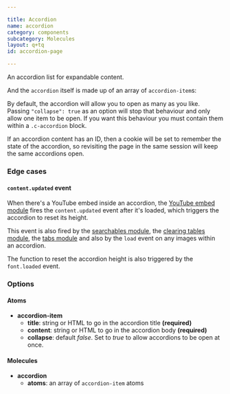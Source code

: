 ```yaml
---

title: Accordion
name: accordion
category: components
subcategory: Molecules
layout: q+tq
id: accordion-page

---
```


<div class="lead"><p>An accordion list for expandable content.</p></div>

<script>
component("accordion-item", {
  "title": "This accordion title",
  "id": "accordion-1a",
  "content": "<p>This accordion content.</p>"
} );
</script>

And the `accordion` itself is made up of an array of `accordion-item`s:

<script>
component("accordion", { "atoms": [
  { "accordion-item": {
    "title": "Mandatory for all applicants",
    "id": "accordion-2a",
    "content": "<h3>Academic transcripts</h3>"+
               "<h4>If you've completed your studies</h4>"+
               "<p>You need to provide copies of your degree certificates and formal transcripts of your academic record. This should include full details of the degrees, classes, grades you've obtained and the modules/units you have taken.</p>"+
               "<p>Documents not in English must be accompanied by a formally certified translation into English.</p>"+
               "<h4>If you've not yet finished your studies</h4>"+
               "<p>If you're still registered for your current course, or your undergraduate or postgraduate results are still pending, please provide an interim transcript of your results to date.</p>"+
               "<p>Any offer you're made will be conditional and subject to completion of the course concerned at a specified level.</p>"+
               "<h3>Academic references</h3>"+
               "<ul>"+
               "<li>For <strong>taught Masters courses</strong> (MSc, MA, PG Dip, PG Cert and MRes) you need to provide one reference.</li>"+
               "<li>For <strong>research degrees</strong> (PhD, MPhil and MA/MSc by research) you need to provide two references.</li>"+
               "</ul>"+
               "<p>This is an important part of the selection process, so it's in your interest to make sure that your referees are both appropriate and informative. You should provide an academic reference if you have graduated within the last five years. Your referees will be contacted automatically by email and asked to provide a reference for you.</p>"+
               "<p>If you do not provide an email address for a referee you must ask them to send us references directly and provide them with a copy of our <a title=\"Guidance for Academic references (opens in a new window)\" href=\"/media/study/documents/postgraduate/Guidance for references.pdf\">Guidance for academic references (PDF, 36kb)</a>.</p>"
  } },
  { "accordion-item": {
    "title": "Course-specific requirements",
    "id": "accordion-2b",
    "content": "<h3>Written work</h3>"+
               "<p>Some courses require a sample of your written work to further demonstrate your suitability. If you're required to submit written work, the details of what is required will be in the application form. To help you prepare see <a href=\"/study/postgraduate/apply/supporting-documents/written-work/\">courses with written work requirements</a>.</p>"+
               "<h3>Personal statement</h3>"+
               "<p>A personal statement can be included as part of your application. For some courses it forms a part of the assessment process. Details of what to include in your personal statement will be provided during the application process. To help you prepare see <a href=\"/study/postgraduate/apply/supporting-documents/personal-statement-guidance/\">course-specific requirements for personal statements</a>.</p>"+
               "<h3>Curriculum vitae / resume</h3>"+
               "<p>Your curriculum vitae (CV) or resume can be uploaded as part of your application to provide further information on your prior experience and qualifications.</p>"+
               "<h3>Evidence of financial support</h3>"+
               "<p>In most cases, you're not required to submit evidence of funding. A small number of courses require evidence, for example a bank statement or sponsor's letter. Where applicable you'll be asked to submit this as part of your application.</p>"+
               "<p>The expectation is that you'll make satisfactory arrangements before entry for your financial support, both for <a href=\"/study/postgraduate/fees-funding/\">tuition fees</a> and <a href=\"/study/postgraduate/fees-funding/living-costs/\">living expenses</a>, for the whole period of your proposed course at the University.</p>"
  } },
  { "accordion-item": {
    "title": "Research applicants: additional documents",
    "id": "accordion-2c",
    "content": "<h3>Research proposal or outline of academic interests</h3>"+
               "<p>If you're applying to a research degree, you should provide an outline of your proposed research topic. You must indicate whether you're interested in the work of a particular member of academic staff. Details of what to include in your research proposal will be provided during the application process. To help you prepare see our <a href=\"/study/postgraduate/apply/supporting-documents/research-proposal-guidance/\">guidance for research proposals</a>.</p>"
  } }
] } );
</script>

By default, the accordion will allow you to open as many as you like. Passing `"collapse": true` as an option will stop that behaviour and only allow one item to be open. If you want this behaviour you must contain them within a `.c-accordion` block.

<script>
component("accordion", { "collapse": true, "atoms": [
  { "accordion-item": {
    "title": "Mandatory for all applicants",
    "id": "accordion-3a",
    "content": "<h3>Academic transcripts</h3>"+
               "<h4>If you've completed your studies</h4>"+
               "<p>You need to provide copies of your degree certificates and formal transcripts of your academic record. This should include full details of the degrees, classes, grades you've obtained and the modules/units you have taken.</p>"+
               "<p>Documents not in English must be accompanied by a formally certified translation into English.</p>"+
               "<h4>If you've not yet finished your studies</h4>"+
               "<p>If you're still registered for your current course, or your undergraduate or postgraduate results are still pending, please provide an interim transcript of your results to date.</p>"+
               "<p>Any offer you're made will be conditional and subject to completion of the course concerned at a specified level.</p>"+
               "<h3>Academic references</h3>"+
               "<ul>"+
               "<li>For <strong>taught Masters courses</strong> (MSc, MA, PG Dip, PG Cert and MRes) you need to provide one reference.</li>"+
               "<li>For <strong>research degrees</strong> (PhD, MPhil and MA/MSc by research) you need to provide two references.</li>"+
               "</ul>"+
               "<p>This is an important part of the selection process, so it's in your interest to make sure that your referees are both appropriate and informative. You should provide an academic reference if you have graduated within the last five years. Your referees will be contacted automatically by email and asked to provide a reference for you.</p>"+
               "<p>If you do not provide an email address for a referee you must ask them to send us references directly and provide them with a copy of our <a title=\"Guidance for Academic references (opens in a new window)\" href=\"/media/study/documents/postgraduate/Guidance for references.pdf\">Guidance for academic references (PDF, 36kb)</a>.</p>"
  } },
  { "accordion-item": {
    "title": "Course-specific requirements",
    "id": "accordion-3b",
    "content": "<h3>Written work</h3>"+
               "<p>Some courses require a sample of your written work to further demonstrate your suitability. If you're required to submit written work, the details of what is required will be in the application form. To help you prepare see <a href=\"/study/postgraduate/apply/supporting-documents/written-work/\">courses with written work requirements</a>.</p>"+
               "<h3>Personal statement</h3>"+
               "<p>A personal statement can be included as part of your application. For some courses it forms a part of the assessment process. Details of what to include in your personal statement will be provided during the application process. To help you prepare see <a href=\"/study/postgraduate/apply/supporting-documents/personal-statement-guidance/\">course-specific requirements for personal statements</a>.</p>"+
               "<h3>Curriculum vitae / resume</h3>"+
               "<p>Your curriculum vitae (CV) or resume can be uploaded as part of your application to provide further information on your prior experience and qualifications.</p>"+
               "<h3>Evidence of financial support</h3>"+
               "<p>In most cases, you're not required to submit evidence of funding. A small number of courses require evidence, for example a bank statement or sponsor's letter. Where applicable you'll be asked to submit this as part of your application.</p>"+
               "<p>The expectation is that you'll make satisfactory arrangements before entry for your financial support, both for <a href=\"/study/postgraduate/fees-funding/\">tuition fees</a> and <a href=\"/study/postgraduate/fees-funding/living-costs/\">living expenses</a>, for the whole period of your proposed course at the University.</p>"
  } },
  { "accordion-item": {
    "title": "Research applicants: additional documents",
    "id": "accordion-3c",
    "content": "<h3>Research proposal or outline of academic interests</h3>"+
               "<p>If you're applying to a research degree, you should provide an outline of your proposed research topic. You must indicate whether you're interested in the work of a particular member of academic staff. Details of what to include in your research proposal will be provided during the application process. To help you prepare see our <a href=\"/study/postgraduate/apply/supporting-documents/research-proposal-guidance/\">guidance for research proposals</a>.</p>"
  } }
] } );
</script>

If an accordion content has an ID, then a cookie will be set to remember the state of the accordion, so revisiting the page in the same session will keep the same accordions open.

### Edge cases

#### `content.updated` event

When there's a YouTube embed inside an accordion, the [YouTube embed module](/js-modules/youtube-embed.html) fires the `content.updated` event after it's loaded, which triggers the accordion to reset its height.

This event is also fired by the [searchables module](/js-modules/searchables-module.html), the [clearing tables module](/js-modules/searchables-module.html), the [tabs module](/js-modules/tabs-module.html) and also by the `load` event on any images within an accordion.

The function to reset the accordion height is also triggered by the `font.loaded` event.

<script>
component("accordion", { "atoms": [
  { "accordion-item": {
    "title": "YouTube video embed",
    "id": "accordion-4a",
    "content": "<p><a class=\"youtube-video-embed\" href=\"https://www.youtube.com/watch?v=s67Nb0wpcbE\">Watch the video here</a></p>"
  } },
  { "accordion-item": {
    "title": "Searchable",
    "id": "accordion-4b",
    "content":  "<div class=\"js-searchable\" data-label=\"Enter your search term here\">"+
                "  <table>"+
                "    <thead>"+
                "      <tr>"+
                "        <th>Programme</th>"+
                "        <th>Home/EU</th>"+
                "        <th>Overseas</th>"+
                "      </tr>"+
                "    </thead>"+
                "    <tbody>"+
                "      <tr>"+
                "        <td><a href=\"http://www.york.ac.uk/chemistry/postgraduate/taught/\">Green Chemistry &amp; Sustainable Industrial Technology (PG Diploma)</a></td>"+
                "        <td>&pound;4,830</td>"+
                "        <td>&pound;14,390</td>"+
                "      </tr>"+
                "      <tr>"+
                "        <td><a href=\"http://www.cs.york.ac.uk/postgraduate/taught-courses/msc-scse/\">Safety Critical Systems Engineering</a> (MSc)</td>"+
                "        <td>&pound;17,420</td>"+
                "        <td>&pound;19,500</td>"+
                "      </tr>"+
                "      <tr>"+
                "        <td>"+
                "          <p><a href=\"http://maths.york.ac.uk/www/MscfinMscmathfin\">Mathematical Finance</a> (MSc)</p>"+
                "          <p>The fees for the MSc in Mathematical Finance (Online) vary, please refer to the Online/Distance tab.</p>"+
                "        </td>"+
                "        <td>&pound;18,060</td>"+
                "        <td>&pound;23,490</td>"+
                "      </tr>"+
                "      <tr>"+
                "        <td><a href=\"http://www.york.ac.uk/inst/cws/prospective/dip.htm\">Postgraduate Diploma in Women&#39;s Studies (Social Research)</a></td>"+
                "        <td>&pound;4,830</td>"+
                "        <td>&pound;11,360</td>"+
                "      </tr>"+
                "    </tbody>"+
                "  </table>"+
                "</div>"
  } },
  { "accordion-item": {
    "title": "Clearing tables",
    "id": "accordion-4c",
    "content": "<div class=\"js-clearing-table\" data-department=\"Management\" data-type=\"UK/EU\"></div>"
  } },
  { "accordion-item": {
    "title": "Tabs",
    "id": "accordion-4d",
    "content":  "<div class=\"c-tabs c-tabs--horizontal js-tabs\">"+
                "  <ul class=\"c-tabs__nav\">"+
                "    <li class=\"c-tabs__tab is-active\"><a class=\"c-tabs__link\" href=\"#about\">About the university</a></li>"+
                "    <li class=\"c-tabs__tab\"><a class=\"c-tabs__link\" href=\"#excellence\">Academic excellence</a></li>"+
                "    <li class=\"c-tabs__tab\"><a class=\"c-tabs__link\" href=\"#investing\">Investing in our campus</a></li>"+
                "  </ul>"+
                "  <div class=\"c-tabs__container\">"+
                "    <div class=\"c-tabs__content is-active\" id=\"about\">"+
                "      <h3>Founded on principles of excellence</h3>"+
                "      <p>Founded on principles of excellence, equality and opportunity for all, the University of York opened in 1963 with just 230 students.</p>"+
                "      <p>Since then we have become one of the world's leading universities, carving out a reputation as an academic powerhouse where a clear focus on excellence has secured national and international recognition alongside longer established institutions.</p>"+
                "    </div>"+
                "    <div class=\"c-tabs__content\" id=\"excellence\">"+
                "      <h3>A member of the elite Russell Group of universities</h3>"+
                "      <p>We are a dynamic, research-intensive university committed to the development of life-saving discoveries and new technologies to tackle some of the most pressing global challenges.</p>"+
                "      <p>There are now over 30 academic departments and research centres and the student body has expanded to nearly 16,000.</p>"+
                "      <ul>"+
                "        <li><a href=\"#\">Research at York</a></li>"+
                "        <li><a href=\"#\">Studying at York</a></li>"+
                "        <li><a href=\"#\">Mission and strategies: the University Plan 2009-19</a></li>"+
                "      </ul>"+
                "    </div>"+
                "    <div class=\"c-tabs__content\" id=\"investing\">"+
                "      <h3>Vision for a 21st-century campus</h3>"+
                "      <p>The University is in the middle of an unprecedented period of expansion and renewal. Since 2000, we have invested in 20 new buildings on the original Heslington West campus and have completed the first and second phases of a £750m campus expansion"+
                "        at Heslington East.</p>"+
                "      <p>Our investment in new colleges, teaching and learning space, laboratories, research facilities and a new sport village mean it has never been a better time to join our student body or research groups at York.</p>"+
                "    </div>"+
                "  </div>"+
                "</div>"
  } },
  { "accordion-item": {
    "title": "Images",
    "id": "accordion-4e",
    "content": "<p>Throttle the bandwidth in Chrome Dev Tools in order to make these images load slowly.</p>"+
               "<p><img src=\"../media/massive-image.jpg\" alt=\"\" /> "+
               "<p><img src=\"https://unsplash.it/100/100/?image=200\" alt=\"\" /> "+
               "<img src=\"https://unsplash.it/100/100/?image=201\" alt=\"\" /> "+
               "<img src=\"https://unsplash.it/100/100/?image=202\" alt=\"\" /> "+
               "<img src=\"https://unsplash.it/100/100/?image=203\" alt=\"\" /> "+
               "<img src=\"https://unsplash.it/100/100/?image=204\" alt=\"\" /> "+
               "<img src=\"https://unsplash.it/100/100/?image=206\" alt=\"\" /> "+
               "<img src=\"https://unsplash.it/100/100/?image=208\" alt=\"\" /> "+
               "<img src=\"https://unsplash.it/100/100/?image=209\" alt=\"\" /> "+
               "<img src=\"https://unsplash.it/100/100/?image=210\" alt=\"\" /> "+
               "<img src=\"https://unsplash.it/100/100/?image=211\" alt=\"\" /> "+
               "<img src=\"https://unsplash.it/100/100/?image=212\" alt=\"\" /> "+
               "<img src=\"https://unsplash.it/100/100/?image=213\" alt=\"\" /> "+
               "<img src=\"https://unsplash.it/100/100/?image=214\" alt=\"\" /> "+
               "<img src=\"https://unsplash.it/100/100/?image=215\" alt=\"\" /> "+
               "<img src=\"https://unsplash.it/100/100/?image=216\" alt=\"\" /> "+
               "<img src=\"https://unsplash.it/100/100/?image=217\" alt=\"\" /> "+
               "<img src=\"https://unsplash.it/100/100/?image=218\" alt=\"\" /> "+
               "<img src=\"https://unsplash.it/100/100/?image=219\" alt=\"\" /> "+
               "<img src=\"https://unsplash.it/100/100/?image=220\" alt=\"\" /> "+
               "<img src=\"https://unsplash.it/100/100/?image=221\" alt=\"\" /> "+
               "<img src=\"https://unsplash.it/100/100/?image=222\" alt=\"\" /> "+
               "<img src=\"https://unsplash.it/100/100/?image=223\" alt=\"\" /> "+
               "<img src=\"https://unsplash.it/100/100/?image=225\" alt=\"\" /> "+
               "<img src=\"https://unsplash.it/100/100/?image=227\" alt=\"\" /> "+
               "<img src=\"https://unsplash.it/100/100/?image=228\" alt=\"\" /> "+
               "<img src=\"https://unsplash.it/100/100/?image=229\" alt=\"\" /> </p>"
  } },
] } );
</script>

### Options

#### Atoms

* **accordion-item**
  * **title**: string or HTML to go in the accordion title **(required)**
  * **content**: string or HTML to go in the accordion body **(required)**
  * **collapse**: default _false_. Set to _true_ to allow accordions to be open at once.

#### Molecules

* **accordion**
  * **atoms**: an array of `accordion-item` atoms